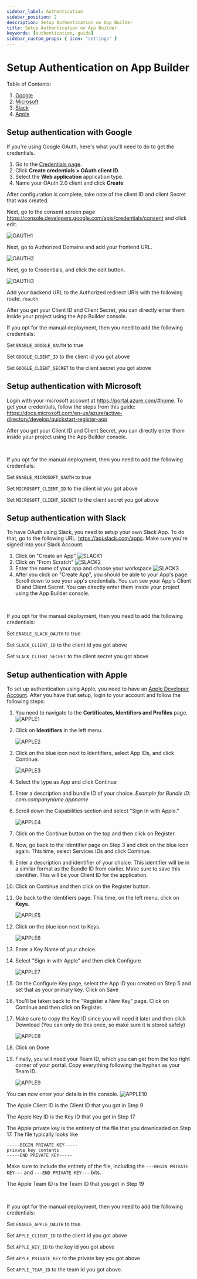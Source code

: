 ```yaml
---
sidebar_label: Authentication
sidebar_position: 2
description: Setup Authentication on App Builder
title: Setup Authentication on App Builder
keywords: [authentication, guide]
sidebar_custom_props: { icon: "settings" }
---
```


# Setup Authentication on App Builder

Table of Contents:

1. [Google](#setup-authentication-with-google)
2. [Microsoft](#setup-authentication-with-microsoft)
3. [Slack](#setup-authentication-with-slack)
4. [Apple](#setup-authentication-with-apple)

## Setup authentication with Google

If you're using Google OAuth, here's what you'll need to do to get the credentials.

1. Go to the [Credentials page](https://console.developers.google.com/apis/credentials).
2. Click **Create credentials > OAuth client ID**.
3. Select the **Web application** application type.
4. Name your OAuth 2.0 client and click **Create**

After configuration is complete, take note of the client ID and client Secret that was created.

Next, go to the consent screen page https://console.developers.google.com/apis/credentials/consent and click edit.

<image alt="OAUTH1" lightImageSrc="guides-be/OAUTH1.png" darkImageSrc="guides-be/OAUTH1.png" />

Next, go to Authorized Domains and add your frontend URL.

<image alt="OAUTH2" lightImageSrc="guides-be/OAUTH2.png" darkImageSrc="guides-be/OAUTH2.png" />

Next, go to Credentials, and click the edit button.

<image alt="OAUTH3" lightImageSrc="guides-be/OAUTH3.png" darkImageSrc="guides-be/OAUTH3.png" />

Add your backend URL to the Authorized redirect URIs with the following route: `/oauth`

After you get your Client ID and Client Secret, you can directly enter them inside your project using the App Builder console.

If you opt for the manual deployment, then you need to add the following credentials:

Set `ENABLE_GOOGLE_OAUTH` to true

Set `GOOGLE_CLIENT_ID` to the client id you got above

Set `GOOGLE_CLIENT_SECRET` to the client secret you got above

## Setup authentication with Microsoft

Login with your microsoft account at https://portal.azure.com/#home. To get your credentials, follow the steps from this guide: https://docs.microsoft.com/en-us/azure/active-directory/develop/quickstart-register-app

After you get your Client ID and Client Secret, you can directly enter them inside your project using the App Builder console.

<br />

If you opt for the manual deployment, then you need to add the following credentials:

Set `ENABLE_MICROSOFT_OAUTH` to true

Set `MICROSOFT_CLIENT_ID` to the client id you got above

Set `MICROSOFT_CLIENT_SECRET` to the client secret you got above

## Setup authentication with Slack

To have OAuth using Slack, you need to setup your own Slack App. To do that, go to the following URL: https://api.slack.com/apps. Make sure you're signed into your Slack Account.

1. Click on "Create an App"
   <image alt="SLACK1"  className="center-img" lightImageSrc="guides-be/SLACK1.png" darkImageSrc="guides-be/SLACK1.png" />
2. Click on "From Scratch"
   <image alt="SLACK2" className="center-img"  lightImageSrc="guides-be/SLACK2.png" darkImageSrc="guides-be/SLACK2.png" />
3. Enter the name of your app and choose your workspace
   <image alt="SLACK3"    lightImageSrc="guides-be/SLACK3.png" darkImageSrc="guides-be/SLACK3.png" />
4. After you click on "Create App", you should be able to your App's page. Scroll down to see your app's credentials. You can see your App's Client ID and Client Secret. You can directly enter them inside your project using the App Builder console.

<br />

If you opt for the manual deployment, then you need to add the following credentials:

Set `ENABLE_SLACK_OAUTH` to true

Set `SLACK_CLIENT_ID` to the client id you got above

Set `SLACK_CLIENT_SECRET` to the client secret you got above

## Setup authentication with Apple

To set up authentication using Apple, you need to have an [Apple Developer Account](https://developer.apple.com/). After you have that setup, login to your account and follow the following steps:

1. You need to navigate to the **Certificates, Identifiers and Profiles** page.
   <image alt="APPLE1"  className="mdImage center-img" lightImageSrc="guides-be/APPLE1.png" darkImageSrc="guides-be/APPLE1.png" />
2. Click on **Identifiers** in the left menu.

   <image alt="APPLE2" className="center-img"  lightImageSrc="guides-be/APPLE2.png" darkImageSrc="guides-be/APPLE2.png" />

3. Click on the blue icon next to Identifiers, select App IDs, and click Continue.

   <image alt="APPLE3"  className="center-img"  lightImageSrc="guides-be/APPLE3.png" darkImageSrc="guides-be/APPLE3.png" />

4. Select the type as App and click Continue
5. Enter a description and bundle ID of your choice. _Example for Bundle ID: com.companyname.appname_
6. Scroll down the Capabilities section and select "Sign In with Apple."

   <image alt="APPLE4" className="center-img"  lightImageSrc="guides-be/APPLE4.png" darkImageSrc="guides-be/APPLE4.png" />

7. Click on the Continue button on the top and then click on Register.
8. Now, go back to the Identifier page on Step 3 and click on the blue icon again. This time, select Services IDs and click Continue.
9. Enter a description and identifier of your choice. This identifier will be in a similar format as the Bundle ID from earlier. Make sure to save this identifier. This will be your Client ID for the application.
10. Click on Continue and then click on the Register button.
11. Go back to the Identifiers page. This time, on the left menu, click on **Keys**.

    <image alt="APPLE5" className="center-img"  lightImageSrc="guides-be/APPLE5.png" darkImageSrc="guides-be/APPLE5.png" />

12. Click on the blue icon next to Keys.

    <image alt="APPLE6" lightImageSrc="guides-be/APPLE6.png" darkImageSrc="guides-be/APPLE6.png" />

13. Enter a Key Name of your choice.
14. Select "Sign in with Apple" and then click Configure

    <image alt="APPLE7" lightImageSrc="guides-be/APPLE7.png" darkImageSrc="guides-be/APPLE7.png" />

15. On the Configure Key page, select the App ID you created on Step 5 and set that as your primary key. Click on Save
16. You'll be taken back to the "Register a New Key" page. Click on Continue and then click on Register.
17. Make sure to copy the Key ID since you will need it later and then click Download (You can only do this once, so make sure it is stored safely)

    <image alt="APPLE8" lightImageSrc="guides-be/APPLE8.png" darkImageSrc="guides-be/APPLE8.png" />

18. Click on Done
19. Finally, you will need your Team ID, which you can get from the top right corner of your portal. Copy everything following the hyphen as your Team ID.

    <image alt="APPLE9" lightImageSrc="guides-be/APPLE9.png" darkImageSrc="guides-be/APPLE9.png" />

You can now enter your details in the console.
<image alt="APPLE10"  className="center-img" lightImageSrc="guides-be/APPLE10.png" darkImageSrc="guides-be/APPLE10.png" />

The Apple Client ID is the Client ID that you got in Step 9

The Apple Key ID is the Key ID that you got in Step 17

The Apple private key is the entirety of the file that you downloaded on Step 17. The file typically looks like

```
-----BEGIN PRIVATE KEY-----
private key contents
-----END PRIVATE KEY-----
```

Make sure to include the entirety of the file, including the `---BEGIN PRIVATE KEY---` and `---END PRIVATE KEY---` bits.

The Apple Team ID is the Team ID that you got in Step 19

<br />

If you opt for the manual deployment, then you need to add the following credentials:

Set `ENABLE_APPLE_OAUTH` to true

Set `APPLE_CLIENT_ID` to the client id you got above

Set `APPLE_KEY_ID` to the key id you got above

Set `APPLE_PRIVATE_KEY` to the private key you got above

Set `APPLE_TEAM_ID` to the team id you got above.
